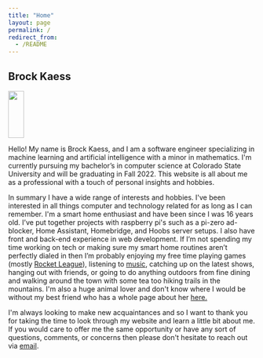 ```yaml
---
title: "Home"
layout: page
permalink: /
redirect_from:
  - /README
---
```

## Brock Kaess

<img src="/assets/images/Headshot.JPG" style="width:25%; height:10vw;"/>

Hello! My name is Brock Kaess, and I am a software engineer specializing in machine learning and artificial intelligence with a minor in mathematics. I'm currently pursuing my bachelor’s in computer science at Colorado State University and will be graduating in Fall 2022. This website is all about me as a professional with a touch of personal insights and hobbies.

In summary I have a wide range of interests and hobbies. I've been interested in all things computer and technology related for as long as I can remember. I'm a smart home enthusiast and have been since I was 16 years old. I’ve put together projects with raspberry pi's such as a pi-zero ad-blocker, Home Assistant, Homebridge, and Hoobs server setups. I also have front and back-end experience in web development. If I’m not spending my time working on tech or making sure my smart home routines aren’t perfectly dialed in then I’m probably enjoying my free time playing games (mostly [Rocket League](/rocket-league/)), listening to [music](/music/), catching up on the latest shows, hanging out with friends, or going to do anything outdoors from fine dining and walking around the town with some tea too hiking trails in the mountains. I'm also a huge animal lover and don't know where I would be without my best friend who has a whole page about her [here.](/cat/)

I'm always looking to make new acquaintances and so I want to thank you for taking the time to look through my website and learn a little bit about me. If you would care to offer me the same opportunity or have any sort of questions, comments, or concerns then please don't hesitate to reach out via [email](mailto:kaess2017@gmail.com).
